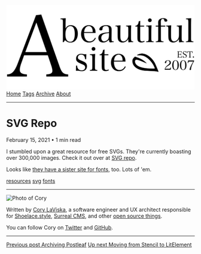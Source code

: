 <a href="../../index.html" class="header-link"><img src="../../images/logos/wordmark.svg" alt="A Beautiful Site" class="wordmark" /></a> <a href="../../index.html" class="nav-item">Home</a> <a href="../../tags/index.html" class="nav-item">Tags</a> <a href="../index.html" class="nav-item">Archive</a> <a href="../../about/index.html" class="nav-item">About</a>

---

# SVG Repo

February 15, 2021 • 1 min read

I stumbled upon a great resource for free SVGs. They're currently boasting over 300,000 images. Check it out over at [SVG repo](https://www.svgrepo.com/).

Looks like [they have a sister site for fonts](https://www.fontrepo.com/), too. Lots of 'em.

<a href="../../tags/resources/index.html" class="post-tag">resources</a> <a href="../../tags/svg/index.html" class="post-tag">svg</a> <a href="../../tags/fonts/index.html" class="post-tag">fonts</a>

---

<img src="http://0.gravatar.com/avatar/bf1b3b95fd5b096a3592247c29667b33?s=512" alt="Photo of Cory" class="avatar avatar-small" />

Written by [Cory LaViska](../../index-4.html), a software engineer and UX architect responsible for [Shoelace.style](https://shoelace.style/), [Surreal CMS](https://www.surrealcms.com/), and other [open source things](https://github.com/claviska).

You can follow Cory on [Twitter](https://twitter.com/bgooonz) and [GitHub](https://github.com/claviska).

---

<a href="../archiving-postleaf/index.html" class="post-nav-previous"><span class="small">Previous post</span> Archiving Postleaf</a> <a href="../moving-from-stencil-to-lit-element/index.html" class="post-nav-next"><span class="small">Up next</span> Moving from Stencil to LitElement</a>
